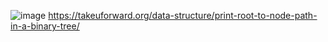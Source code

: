 ![image](https://github.com/Jiyarathore/BinaryTree/assets/96529109/1dfee2e8-7b87-45af-ac19-22cc6917eebc)
https://takeuforward.org/data-structure/print-root-to-node-path-in-a-binary-tree/
